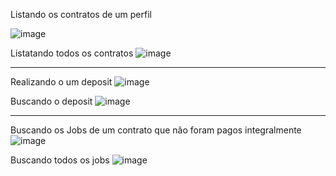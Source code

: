 Listando os contratos de um perfil

![image](https://github.com/user-attachments/assets/12770c10-1705-493c-a2a5-7425b040e250)

Listatando todos os contratos
![image](https://github.com/user-attachments/assets/66bfb102-ca5a-4762-a728-734549d784cc)

----------------------------------------------------------------

Realizando o um deposit
![image](https://github.com/user-attachments/assets/3fd4a1ab-4e96-427d-982f-32d36b54fbab)

Buscando o deposit
![image](https://github.com/user-attachments/assets/cbd01b09-7675-4d03-a47b-93318b9e5183)

----------------------------------------------------------------

Buscando os Jobs de um contrato que não foram pagos integralmente
![image](https://github.com/user-attachments/assets/49400289-7edf-4203-836e-bf4a5b30783f)

Buscando todos os jobs
![image](https://github.com/user-attachments/assets/c8e7d410-d56a-4561-8360-30d89df2fa49)
